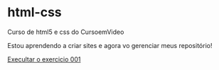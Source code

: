# html-css
 Curso de html5 e css do CursoemVideo

 Estou aprendendo a criar sites e agora vo gerenciar meus repositório!

 <a href="https:silva498.github.ai/html-css/exercicios/ex001/index.html">Execultar o exercicio 001 </a>
